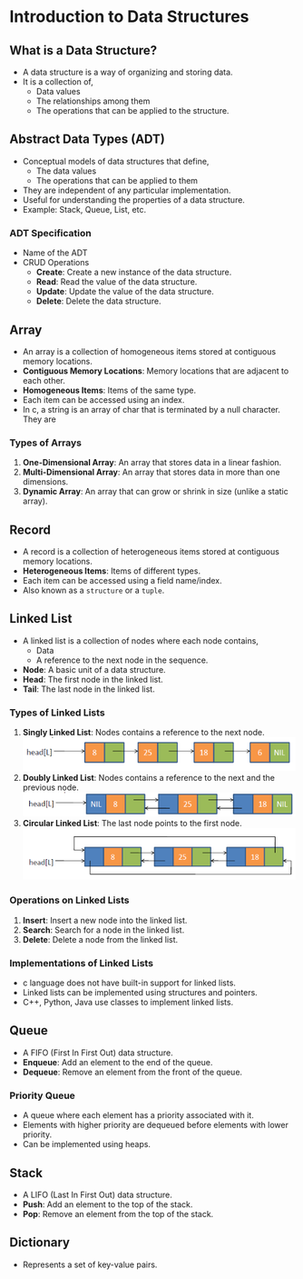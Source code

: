 # Introduction to Data Structures

## What is a Data Structure?

- A data structure is a way of organizing and storing data.
- It is a collection of,
    - Data values
    - The relationships among them
    - The operations that can be applied to the structure.

## Abstract Data Types (ADT)

- Conceptual models of data structures that define,
    - The data values
    - The operations that can be applied to them
- They are independent of any particular implementation.
- Useful for understanding the properties of a data structure.
- Example: Stack, Queue, List, etc.

### ADT Specification

- Name of the ADT
- CRUD Operations
    - **Create**: Create a new instance of the data structure.
    - **Read**: Read the value of the data structure.
    - **Update**: Update the value of the data structure.
    - **Delete**: Delete the data structure.

## Array

- An array is a collection of homogeneous items stored at contiguous memory locations.
- **Contiguous Memory Locations**: Memory locations that are adjacent to each other.
- **Homogeneous Items**: Items of the same type.
- Each item can be accessed using an index.
- In c, a string is an array of char that is terminated by a null character. They are

### Types of Arrays

1. **One-Dimensional Array**: An array that stores data in a linear fashion.
2. **Multi-Dimensional Array**: An array that stores data in more than one dimensions.
3. **Dynamic Array**: An array that can grow or shrink in size (unlike a static array).

## Record

- A record is a collection of heterogeneous items stored at contiguous memory locations.
- **Heterogeneous Items**: Items of different types.
- Each item can be accessed using a field name/index.
- Also known as a `structure` or a `tuple`.

## Linked List

- A linked list is a collection of nodes where each node contains,
    - Data
    - A reference to the next node in the sequence.
- **Node**: A basic unit of a data structure.
- **Head**: The first node in the linked list.
- **Tail**: The last node in the linked list.

### Types of Linked Lists

1. **Singly Linked List**: Nodes contains a reference to the next node.
   ![Singly Linked List](./images/Linked%20List.png)
2. **Doubly Linked List**: Nodes contains a reference to the next and the previous node.
   ![Doubly Linked List](./images/Doubly%20linked%20List.png)
3. **Circular Linked List**: The last node points to the first node.
   ![Circular Linked List](./images/Circular%20linked%20list.png)

### Operations on Linked Lists

1. **Insert**: Insert a new node into the linked list.
2. **Search**: Search for a node in the linked list.
3. **Delete**: Delete a node from the linked list.

### Implementations of Linked Lists

- c language does not have built-in support for linked lists.
- Linked lists can be implemented using structures and pointers.
- C++, Python, Java use classes to implement linked lists.

## Queue

- A FIFO (First In First Out) data structure.
- **Enqueue**: Add an element to the end of the queue.
- **Dequeue**: Remove an element from the front of the queue.

### Priority Queue

- A queue where each element has a priority associated with it.
- Elements with higher priority are dequeued before elements with lower priority.
- Can be implemented using heaps.

## Stack

- A LIFO (Last In First Out) data structure.
- **Push**: Add an element to the top of the stack.
- **Pop**: Remove an element from the top of the stack.

## Dictionary

- Represents a set of key-value pairs.
